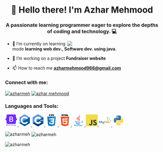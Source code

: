 <h1 align="center">👋 Hello there! I'm Azhar Mehmood</h1>

<h3 align="center">A passionate learning programmer eager to explore the depths of coding and technology. 💻</h3>
<img src="https://media1.giphy.com/media/v1.Y2lkPTc5MGI3NjExeHdteGRvdG5ma3hpbW5mdHM1N3VvcTI4OG52bjB5czlwMnVqMHdjeSZlcD12MV9pbnRlcm5hbF9naWZfYnlfaWQmY3Q9Zw/GRVM7bxdn7yEFWTN6i/giphy.gif"width="300px" align="right" >

- 🔭 I’m currently on learning mode **learning web dev., Software dev. using java.**

- 👯 I’m working on a project **Fundraiser website**

- 📫 How to reach me **azharmehmood966@gmail.com**

<h3 align="left">Connect with me:</h3>
<p align="left">
<a href="https://codepen.io/azharmeh" target="blank"><img align="center" src="https://raw.githubusercontent.com/rahuldkjain/github-profile-readme-generator/master/src/images/icons/Social/codepen.svg" alt="azharmeh" height="30" width="40" /></a>
<a href="https://linkedin.com/in/meh-azhar-here/" target="blank"><img align="center" src="https://raw.githubusercontent.com/rahuldkjain/github-profile-readme-generator/master/src/images/icons/Social/linked-in-alt.svg" alt="azhar mehmood" height="30" width="40" /></a>
</p>

<h3 align="left">Languages and Tools:</h3>
<p align="left"> <a href="https://getbootstrap.com" target="_blank" rel="noreferrer"> <img src="https://raw.githubusercontent.com/devicons/devicon/master/icons/bootstrap/bootstrap-plain-wordmark.svg" alt="bootstrap" width="40" height="40"/> </a> <a href="https://www.cprogramming.com/" target="_blank" rel="noreferrer"> <img src="https://raw.githubusercontent.com/devicons/devicon/master/icons/c/c-original.svg" alt="c" width="40" height="40"/> </a> <a href="https://www.w3schools.com/cpp/" target="_blank" rel="noreferrer"> <img src="https://raw.githubusercontent.com/devicons/devicon/master/icons/cplusplus/cplusplus-original.svg" alt="cplusplus" width="40" height="40"/> </a> <a href="https://www.w3schools.com/css/" target="_blank" rel="noreferrer"> <img src="https://raw.githubusercontent.com/devicons/devicon/master/icons/css3/css3-original-wordmark.svg" alt="css3" width="40" height="40"/> </a> <a href="https://www.w3.org/html/" target="_blank" rel="noreferrer"> <img src="https://raw.githubusercontent.com/devicons/devicon/master/icons/html5/html5-original-wordmark.svg" alt="html5" width="40" height="40"/> </a> <a href="https://www.java.com" target="_blank" rel="noreferrer"> <img src="https://raw.githubusercontent.com/devicons/devicon/master/icons/java/java-original.svg" alt="java" width="40" height="40"/> </a> <a href="https://developer.mozilla.org/en-US/docs/Web/JavaScript" target="_blank" rel="noreferrer"> <img src="https://raw.githubusercontent.com/devicons/devicon/master/icons/javascript/javascript-original.svg" alt="javascript" width="40" height="40"/> </a> <a href="https://www.mysql.com/" target="_blank" rel="noreferrer"> <img src="https://raw.githubusercontent.com/devicons/devicon/master/icons/mysql/mysql-original-wordmark.svg" alt="mysql" width="40" height="40"/> </a> <a href="https://www.python.org" target="_blank" rel="noreferrer"> <img src="https://raw.githubusercontent.com/devicons/devicon/master/icons/python/python-original.svg" alt="python" width="40" height="40"/> </a> </p>

<p><img align="left" src="https://github-readme-stats.vercel.app/api/top-langs?username=azharmeh&show_icons=true&locale=en&layout=compact" alt="azharmeh" /></p>

<p>&nbsp;<img align="center" src="https://github-readme-stats.vercel.app/api?username=azharmeh&show_icons=true&locale=en" alt="azharmeh" /></p>

<p><img align="center" src="https://github-readme-streak-stats.herokuapp.com/?user=azharmeh&" alt="azharmeh" /></p>
